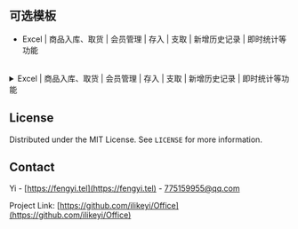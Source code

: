 可选模板
-
 * Excel | 商品入库、取货 | 会员管理 | 存入 | 支取 | 新增历史记录 | 即时统计等功能
<br>

<details>
  <summary>Excel | 商品入库、取货 | 会员管理 | 存入 | 支取 | 新增历史记录 | 即时统计等功能</summary>
<br>

##### 首次使用和功能演示
* [哔哩哔哩](https://www.bilibili.com/video/BV1Mc411i7GF)
* [西瓜视频](https://www.ixigua.com/7308814306693513728)
* [腾讯视频](https://v.qq.com/x/page/u3531u10ns8.html)
* [Youtube](https://youtu.be/tRwT80LVngY)
<br>

##### 先决条件
* 默认无密码
* 可选使用 Office 365、Office 2024、Office 2021、Office 2009 或支持自动插入新行时继承上行公式的办公软件
* 启用 VBA 后：不受限制的使用所有功能
* 未启用 VBA 或不包含 VBA 的 Excel，将受限制，受限制的有：新增入库取货、新增会员
* 协作：建议您使用 OneDrive，将 Latest.xlsm 存储到网盘里，其它终端设备可直接同步操作
  * 使用 iPad、IOS、Android 等终端，安装 Microsoft Excel 办公软件即可享受协作
<br>

##### 主要功能：
* 商品
  * 支持 40 项商品管理
  * 设置可用商品后，隐藏会员详细信息、历史记录里未使用的商品
  * 有同等价位时，你难道不会当他为同一商品吗？
<br>

* 入库取货
  * 入库：新增后，在设置界面可查看统计
  * 取货：盘点时冲正及快速取货，在设置界面可查看统计
    * A 软件销售 666 件，B 软件销售 333，你不会添加二条取货 666、333 吗？这不就统计其它平台的数据了？
<br>

* 会员
  * 可添加：姓氏、名字、性别、身份证号码、年龄、电话、Email、家庭住址、备注等
  * 可选隐藏不常用的：身份证号码、年龄、Email、家庭住址等
  * 设置新增会员添加界面：校验必填项
  * 启用“允许新增存入”后，通过了新增会员时验证项后，将插入一条新的历史记录存入。
    * Ctrl+Shift + A：历史记录 - 新增，自动填寄存
    * Ctrl+Shift + Q：历史记录 - 新增，自动填支取
<br>

* 员工
  * 设置员工姓名、联系电话
  * 设置首选员工，设置后，自动填充到所有员工列表
<br>

* 历史记录
  * 管理会员存入或支取，新增后将同步到唯一识别码里
<br>

* 打开表
  * 重置：新增商品、入库取货、新增会员、错误信息等内容
<br>

* 选择表
  * 自动添加热键、清除热键、清空错误列表等信息
  * 自动填充首选员工
<br>

* 安全
  * 新增“商品入库取货”、“新增会员”后，自动插入公式和数据校验，初始化功能。
<br>

* 快捷键
  * Ctrl+Shift + M：获得当前日期和时间后，插入或更新到“时间”行
<br>

##### 使用须知
* 前往 https://github.com/ilikeyi/Office 或 [https://fengyi.tel/go/storage](https://fengyi.tel/go/storage) 下载后，
1. 点击文件右键，选择属性，解除文件锁定
2. 启用编辑
3. 启用内容
4. 启用 VBA 宏功能
</details>


## License

Distributed under the MIT License. See `LICENSE` for more information.


## Contact

Yi - [https://fengyi.tel](https://fengyi.tel) - 775159955@qq.com

Project Link: [https://github.com/ilikeyi/Office](https://github.com/ilikeyi/Office)
